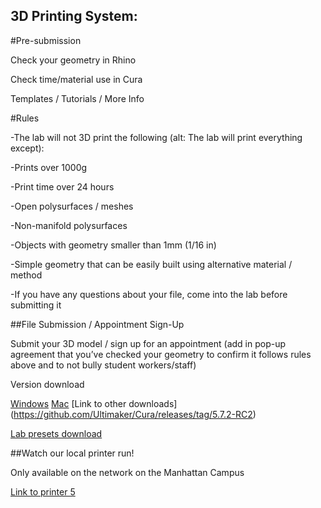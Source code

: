 ## 3D Printing System:

#Pre-submission 

Check your geometry in Rhino 

Check time/material use in Cura 

Templates / Tutorials / More Info  


#Rules 

-The lab will not 3D print the following (alt: The lab will print everything except): 

-Prints over 1000g  

-Print time over 24 hours 

-Open polysurfaces / meshes 

-Non-manifold polysurfaces 

-Objects with geometry smaller than 1mm (1/16 in) 

-Simple geometry that can be easily built using alternative material / method 

-If you have any questions about your file, come into the lab before submitting it 

##File Submission / Appointment Sign-Up 

Submit your 3D model / sign up for an appointment (add in pop-up agreement that you’ve checked your geometry to confirm it follows rules above and to not bully student workers/staff) 


Version download

[Windows](https://github.com/Ultimaker/Cura/releases/download/5.7.2-RC2/UltiMaker-Cura-5.7.2-win64-X64.exe)
[Mac](https://github.com/Ultimaker/Cura/releases/download/5.7.2-RC2/UltiMaker-Cura-5.7.2-macos-X64.pkg)
[Link to other downloads]
	(https://github.com/Ultimaker/Cura/releases/tag/5.7.2-RC2)

[Lab presets download](templates/)

##Watch our local printer run!

Only available on the network on the Manhattan Campus 

[Link to printer 5](http://192.168.166.33/print_jobs)
